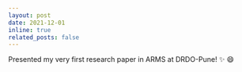 ```yaml
---
layout: post
date: 2021-12-01 
inline: true
related_posts: false
---
```


Presented my very first research paper in ARMS at DRDO-Pune! :sparkles: :smile:
